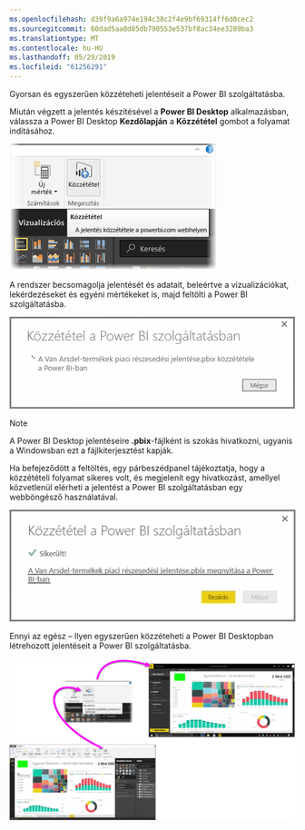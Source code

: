 ```yaml
---
ms.openlocfilehash: d39f9a6a974e194c38c2f4e9bf69314ff6d0cec2
ms.sourcegitcommit: 60dad5aa0d85db790553e537bf8ac34ee3289ba3
ms.translationtype: MT
ms.contentlocale: hu-HU
ms.lasthandoff: 05/29/2019
ms.locfileid: "61256291"
---
```

Gyorsan és egyszerűen közzéteheti jelentéseit a Power BI szolgáltatásba.

Miután végzett a jelentés készítésével a **Power BI Desktop** alkalmazásban, válassza a Power BI Desktop **Kezdőlapján** a **Közzététel** gombot a folyamat indításához.

![](media/4-1-publish-reports/4-1_1.png)

A rendszer becsomagolja jelentését és adatait, beleértve a vizualizációkat, lekérdezéseket és egyéni mértékeket is, majd feltölti a Power BI szolgáltatásba.

![](media/4-1-publish-reports/4-1_2.png)

> [!NOTE]
> A Power BI Desktop jelentéseire **.pbix**-fájlként is szokás hivatkozni, ugyanis a Windowsban ezt a fájlkiterjesztést kapják.
> 

Ha befejeződött a feltöltés, egy párbeszédpanel tájékoztatja, hogy a közzétételi folyamat sikeres volt, és megjelenít egy hivatkozást, amellyel közvetlenül elérheti a jelentést a Power BI szolgáltatásban egy webböngésző használatával.

![](media/4-1-publish-reports/4-1_3.png)

Ennyi az egész – Ilyen egyszerűen közzéteheti a Power BI Desktopban létrehozott jelentéseit a Power BI szolgáltatásba.

![](media/4-1-publish-reports/4-1_4.png)

